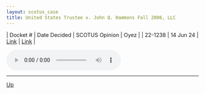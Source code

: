 ```yaml
---
layout: scotus_case
title: United States Trustee v. John Q. Hammons Fall 2006, LLC
---
```


| Docket # | Date Decided | SCOTUS Opinion | Oyez |
| 22-1238 | 14 Jun 24 | [Link](https://www.supremecourt.gov/opinions/23pdf/602us1r38_mlho.pdf) | [Link](https://www.oyez.org/cases/2023/22-1238) |

<audio controls>
   <source src='./resources/22-1238.mp3' type='audio/mpeg'>
</audio>

<object data='./resources/22-1238.pdf' type='application/pdf'></object>

---

[Up](./README.md)
